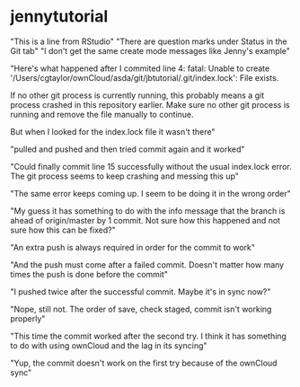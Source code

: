 # jennytutorial
"This is a line from RStudio"
"There are question marks under Status in the Git tab"
"I don't get the same create mode messages like Jenny's example"

"Here's what happened after I commited line 4:
fatal: Unable to create '/Users/cgtaylor/ownCloud/asda/git/jbtutorial/.git/index.lock': File exists.

If no other git process is currently running, this probably means a
git process crashed in this repository earlier. Make sure no other git
process is running and remove the file manually to continue.

But when I looked for the index.lock file it wasn't there"

"pulled and pushed and then tried commit again and it worked"

"Could finally commit line 15 successfully without the usual index.lock 
error.  The git process seems to keep crashing and messing this up"

"The same error keeps coming up.  I seem to be doing it in the wrong order"

"My guess it has something to do with the info message that the branch is 
ahead of origin/master by 1 commit.  Not sure how this happened and not sure how this can be fixed?"

"An extra push is always required in order for the commit to work"

"And the push must come after a failed commit.  Doesn't matter how many times the push is done before the commit"

"I pushed twice after the successful commit.  Maybe it's in sync now?"

"Nope, still not.  The order of save, check staged, commit isn't working properly"

"This time the commit worked after the second try.  I think it has something
to do with using ownCloud and the lag in its syncing"

"Yup, the commit doesn't work on the first try because of the ownCloud sync"




